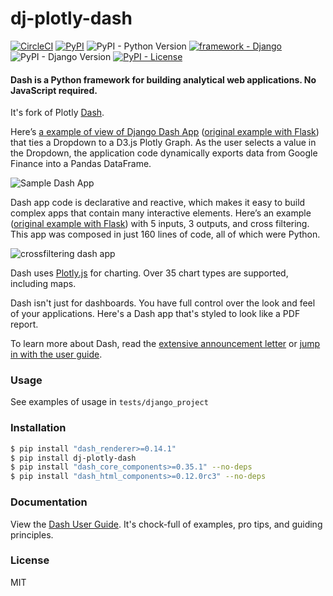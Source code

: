 # dj-plotly-dash

[![CircleCI](https://img.shields.io/circleci/project/github/pikhovkin/dj-plotly-dash.svg)](https://circleci.com/gh/pikhovkin/dj-plotly-dash)
[![PyPI](https://img.shields.io/pypi/v/dj-plotly-dash.svg)](https://pypi.org/project/dj-plotly-dash/)
![PyPI - Python Version](https://img.shields.io/pypi/pyversions/dj-plotly-dash.svg)
[![framework - Django](https://img.shields.io/badge/framework-Django-0C3C26.svg)](https://www.djangoproject.com/)
![PyPI - Django Version](https://img.shields.io/pypi/djversions/dj-plotly-dash.svg)
[![PyPI - License](https://img.shields.io/pypi/l/dj-plotly-dash.svg)](./LICENSE)


#### Dash is a Python framework for building analytical web applications. No JavaScript required.

It's fork of Plotly [Dash](https://github.com/plotly/dash).

Here’s [a example of view of Django Dash App](https://gist.github.com/pikhovkin/6ec23d425b12b720651942fd6a5cdf13) ([original example with Flask](https://gist.github.com/chriddyp/3d2454905d8f01886d651f207e2419f0)) that ties a Dropdown to a D3.js Plotly Graph.
As the user selects a value in the Dropdown, the application code dynamically
exports data from Google Finance into a Pandas DataFrame.

![Sample Dash App](https://user-images.githubusercontent.com/1280389/30086128-9bb4a28e-9267-11e7-8fe4-bbac7d53f2b0.gif)

Dash app code is declarative and reactive, which makes it easy to build complex apps that contain many interactive elements. Here’s an example ([original example with Flask](https://gist.github.com/chriddyp/9b2b3e8a6c67697279d3724dce5dab3c)) with 5 inputs, 3 outputs, and cross filtering. This app was composed in just 160 lines of code, all of which were Python.

![crossfiltering dash app](https://user-images.githubusercontent.com/1280389/30086123-97c58bde-9267-11e7-98a0-7f626de5199a.gif)

Dash uses [Plotly.js](https://github.com/plotly/plotly.js) for charting. Over 35 chart types are supported, including maps.

Dash isn't just for dashboards. You have full control over the look and feel of your applications. Here's a Dash app that's styled to look like a PDF report.

To learn more about Dash, read the [extensive announcement letter](https://medium.com/@plotlygraphs/introducing-dash-5ecf7191b503) or [jump in with the user guide](https://plot.ly/dash).

### Usage

See examples of usage in `tests/django_project`

### Installation

```bash
$ pip install "dash_renderer>=0.14.1"
$ pip install dj-plotly-dash
$ pip install "dash_core_components>=0.35.1" --no-deps
$ pip install "dash_html_components>=0.12.0rc3" --no-deps
```

### Documentation

View the [Dash User Guide](https://plot.ly/dash). It's chock-full of examples, pro tips, and guiding principles.

### License

MIT
